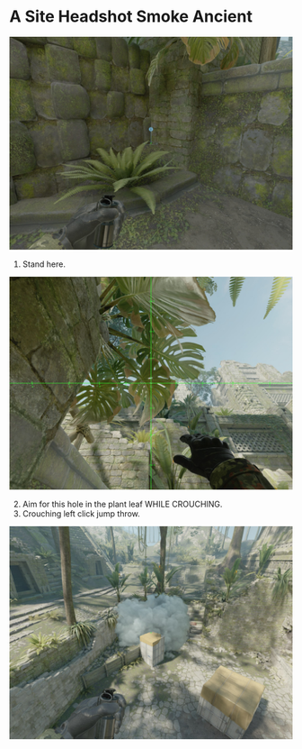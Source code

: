 # A Site Headshot Smoke Ancient

![Spot](./pos.jpg)

1. Stand here.

![Aim](./aim.jpg)

2. Aim for this hole in the plant leaf WHILE CROUCHING.
3. Crouching left click jump throw.

![Result](./result.jpg)

